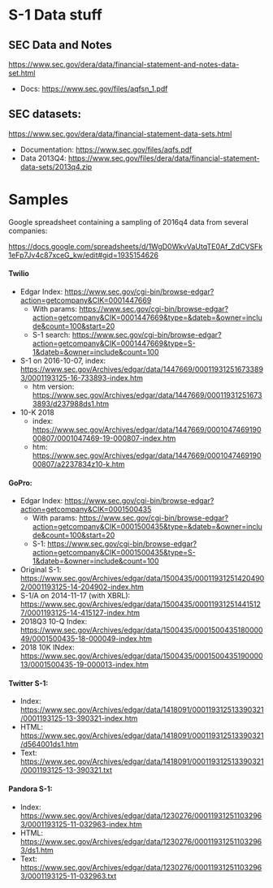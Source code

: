 # S-1 Data stuff

## SEC Data and Notes

https://www.sec.gov/dera/data/financial-statement-and-notes-data-set.html

- Docs: https://www.sec.gov/files/aqfsn_1.pdf

## SEC datasets: 

https://www.sec.gov/dera/data/financial-statement-data-sets.html

- Documentation: https://www.sec.gov/files/aqfs.pdf
- Data 2013Q4: https://www.sec.gov/files/dera/data/financial-statement-data-sets/2013q4.zip


# Samples

Google spreadsheet containing a sampling of 2016q4 data from several companies:

https://docs.google.com/spreadsheets/d/1WgD0WkvVaUtqTE0Af_ZdCVSFk1eFp7Jv4c87xceG_kw/edit#gid=1935154626


#### Twilio


- Edgar Index: https://www.sec.gov/cgi-bin/browse-edgar?action=getcompany&CIK=0001447669
    - With params: https://www.sec.gov/cgi-bin/browse-edgar?action=getcompany&CIK=0001447669&type=&dateb=&owner=include&count=100&start=20
    - S-1 search: https://www.sec.gov/cgi-bin/browse-edgar?action=getcompany&CIK=0001447669&type=S-1&dateb=&owner=include&count=100
- S-1 on 2016-10-07, index: https://www.sec.gov/Archives/edgar/data/1447669/000119312516733893/0001193125-16-733893-index.htm
    - htm version: https://www.sec.gov/Archives/edgar/data/1447669/000119312516733893/d237988ds1.htm
- 10-K 2018
    - index: https://www.sec.gov/Archives/edgar/data/1447669/000104746919000807/0001047469-19-000807-index.htm
    - htm: https://www.sec.gov/Archives/edgar/data/1447669/000104746919000807/a2237834z10-k.htm

#### GoPro:

- Edgar Index: https://www.sec.gov/cgi-bin/browse-edgar?action=getcompany&CIK=0001500435
    - With params: https://www.sec.gov/cgi-bin/browse-edgar?action=getcompany&CIK=0001500435&type=&dateb=&owner=include&count=100&start=20
    - S-1: https://www.sec.gov/cgi-bin/browse-edgar?action=getcompany&CIK=0001500435&type=S-1&dateb=&owner=include&count=100
- Original S-1: https://www.sec.gov/Archives/edgar/data/1500435/000119312514204902/0001193125-14-204902-index.htm
- S-1/A on 2014-11-17 (with XBRL): https://www.sec.gov/Archives/edgar/data/1500435/000119312514415127/0001193125-14-415127-index.htm
- 2018Q3 10-Q Index: https://www.sec.gov/Archives/edgar/data/1500435/000150043518000049/0001500435-18-000049-index.htm
- 2018 10K INdex: https://www.sec.gov/Archives/edgar/data/1500435/000150043519000013/0001500435-19-000013-index.htm

#### Twitter S-1:

- Index: https://www.sec.gov/Archives/edgar/data/1418091/000119312513390321/0001193125-13-390321-index.htm
- HTML: https://www.sec.gov/Archives/edgar/data/1418091/000119312513390321/d564001ds1.htm
- Text: https://www.sec.gov/Archives/edgar/data/1418091/000119312513390321/0001193125-13-390321.txt


####  Pandora S-1:

- Index: https://www.sec.gov/Archives/edgar/data/1230276/000119312511032963/0001193125-11-032963-index.htm
- HTML: https://www.sec.gov/Archives/edgar/data/1230276/000119312511032963/ds1.htm
- Text: https://www.sec.gov/Archives/edgar/data/1230276/000119312511032963/0001193125-11-032963.txt

